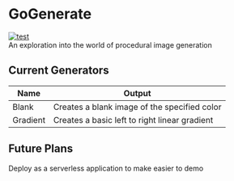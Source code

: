 # GoGenerate
[![test](https://github.com/TheWozard/GoGenerate/actions/workflows/test.yml/badge.svg)](https://github.com/TheWozard/GoGenerate/actions/workflows/test.yml)  
An exploration into the world of procedural image generation

## Current Generators

| Name | Output |
| - | - |
| Blank | Creates a blank image of the specified color |
| Gradient | Creates a basic left to right linear gradient |

## Future Plans
Deploy as a serverless application to make easier to demo